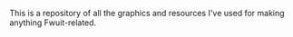This is a repository of all the graphics and resources I've used for making anything Fwuit-related.
